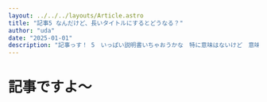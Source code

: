 ```yaml
---
layout: ../../../layouts/Article.astro
title: "記事5 なんだけど、長いタイトルにするとどうなる？"
author: "uda"
date: "2025-01-01"
description: "記事っす！ 5　いっぱい説明書いちゃおうかな　特に意味はないけど　意味ないですよ～　わかる　いみないですよね　意味ないんですよ～笑　すみません、意味はあります　なぜですか？　意味ありますよ　意味ある派が優勢　カカッ"
---
```

# 記事ですよ〜